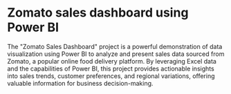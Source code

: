 # Zomato sales dashboard using Power BI
The "Zomato Sales Dashboard" project is a powerful demonstration of data visualization using Power BI to analyze and present sales data sourced from Zomato, a popular online food delivery platform. By leveraging Excel data and the capabilities of Power BI, this project provides actionable insights into sales trends, customer preferences, and regional variations, offering valuable information for business decision-making.
